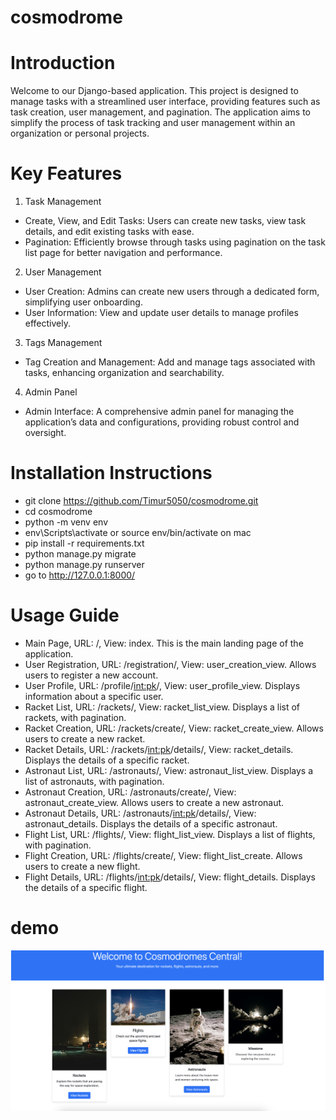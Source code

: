 # cosmodrome

# Introduction
Welcome to our Django-based application. This project is designed to manage tasks with a streamlined user interface, providing features such as task creation, user management, and pagination. The application aims to simplify the process of task tracking and user management within an organization or personal projects.

# Key Features
1) Task Management
- Create, View, and Edit Tasks: Users can create new tasks, view task details, and edit existing tasks with ease.
- Pagination: Efficiently browse through tasks using pagination on the task list page for better navigation and performance.
  
2) User Management
- User Creation: Admins can create new users through a dedicated form, simplifying user onboarding.
- User Information: View and update user details to manage profiles effectively.

3) Tags Management
- Tag Creation and Management: Add and manage tags associated with tasks, enhancing organization and searchability.

4) Admin Panel
- Admin Interface: A comprehensive admin panel for managing the application’s data and configurations, providing robust control and oversight.

# Installation Instructions
- git clone https://github.com/Timur5050/cosmodrome.git
- cd cosmodrome
- python -m venv env
- env\Scripts\activate or source env/bin/activate on mac
- pip install -r requirements.txt
- python manage.py migrate
- python manage.py runserver
- go to http://127.0.0.1:8000/

# Usage Guide
- Main Page, URL: /, View: index. This is the main landing page of the application.
- User Registration, URL: /registration/, View: user_creation_view. Allows users to register a new account.
- User Profile, URL: /profile/<int:pk>/, View: user_profile_view. Displays information about a specific user.
- Racket List, URL: /rackets/, View: racket_list_view. Displays a list of rackets, with pagination.
- Racket Creation, URL: /rackets/create/, View: racket_create_view. Allows users to create a new racket.
- Racket Details, URL: /rackets/<int:pk>/details/, View: racket_details. Displays the details of a specific racket.
- Astronaut List, URL: /astronauts/, View: astronaut_list_view. Displays a list of astronauts, with pagination.
- Astronaut Creation, URL: /astronauts/create/, View: astronaut_create_view. Allows users to create a new astronaut.
- Astronaut Details, URL: /astronauts/<int:pk>/details/, View: astronaut_details. Displays the details of a specific astronaut.
- Flight List, URL: /flights/, View: flight_list_view. Displays a list of flights, with pagination.
- Flight Creation, URL: /flights/create/, View: flight_list_create. Allows users to create a new flight.
- Flight Details, URL: /flights/<int:pk>/details/, View: flight_details. Displays the details of a specific flight.


# demo
![Website Interface](demo.png)

